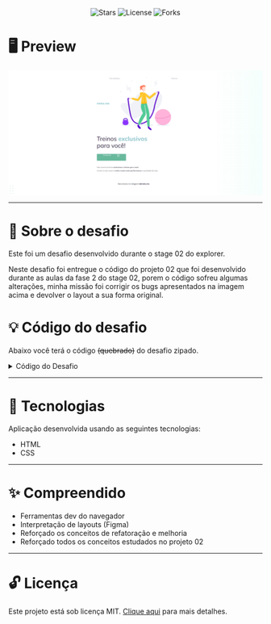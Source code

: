 <p align="center">
	<img src="https://img.shields.io/github/stars/Hallssss/Explorer?color=49AA26&labelColor=000000&style=flat-square" alt="Stars">
	<img alt="License" src="https://img.shields.io/static/v1?label=license&message=MIT&color=49AA26&labelColor=000000">
	<img alt="Forks" src="https://img.shields.io/github/forks/Hallssss/Explorer?color=49AA26&labelColor=000000&style=flat-square">
<p>

<h1>🖥️ Preview</h1>

<p>
  	<img align="center" alt="Rocketseat Explorer" src="./../../github/banner_desafio_02.png">
</p>

---

<h1>📕 Sobre o desafio</h1>
<p>
Este foi um desafio desenvolvido durante o stage 02 do explorer.

Neste desafio foi entregue o código do projeto 02 que foi desenvolvido durante as aulas da fase 2  do stage 02, porem o código sofreu algumas alterações, minha missão foi corrigir os bugs apresentados na imagem acima e devolver o layout a sua forma original.

</p>

<h1>💡 Código do desafio</h1>
<p>
Abaixo você terá o código <s>(quebrado)</s> do desafio zipado.

<details>
<summary>Código do Desafio</summary>

<p>index.html</p>

```html
<!DOCTYPE html>
<html lang="pt-br">
  <head>
    <link rel="preconnect" href="https://fonts.googleapis.com">
    <link rel="preconnect" href="https://fonts.gstatic.com" crossorigin>

    <meta charset="UTF-8" />
    <meta name="viewport" content="width=device-width, initial-scale=1.0" />
    <title>Treine me</title>

    <link href="https://fonts.googleapis.com/css2?family=Mulish:wght@400;700&family=Open+Sans:wght@400;700&display=swap" rel="stylesheet">

    <link rel="stylesheet" href="style.css">

  </head>
  <body>
    <div class="page">
      <nav>
          <a id="logo" href="#">
            <img src="images/logo.svg" alt="Treine.me" />
          </a>
          <ul>
            <li><a href="#">Home</a></li>
            <li><a href="#">Sobre</a></li>
            <img src="images/img.png" alt="Desenho de uma mulher pulando corta numa academia.">
            <li><a href="#">Treinar</a></li>
          </ul>
      </nav>
      
      <main>
          <section>
            <h1>Treinos <span>exclusivos</span> para você!</h1>
            <button>
              Comece já
              <img src="images/whats.svg" alt="Ícone do whatsapp">
                
            </button>

            <p>
              Nós criamos treinos <strong>exclusivos e únicos para você.</strong></br>
              Invista no seu corpo e <strong>tenha muito mais performance</strong> e qualidade de vida.
            </p>

          </section>

      </main>

      <footer>
          fale conosco no instagram <a href="https://instagram.com/treineme" target="_blank">@treine.me</a>
      </footer>
    </div>

    <img id="balls" src="images/balls.svg" alt="Bolinhas decorativas verdes no canto inferior direito da página.">

  </body>
</html>
```

<p>style.css</p>

```css
body {
    margin: 0;
  
    font-family: "Open Sans", sans-serif;
  
    background: linear-gradient(90deg, rgb(227, 255, 248, 0) 82.08%, rgb(227, 255, 248, 0.38) 100%);
  
    min-height: 100vh;
  }
  
  .page {
    width: 600px;
    margin: 0 auto;
    padding-top: 65px;
  }
  
  nav {
    display: flex;
    justify-content: start;
    align-items: center;
  
    margin-bottom: 15px;
  }
  
  ul {
    display: flex;
    list-style: none;
    margin: 0;
    padding: 0;
  }
  
  a {
    color: #1f1534;
    text-decoration: none;
  }
  
  ul li a {
      opacity: 0.5;
  }
  
  ul li a:hover {
    font-weight: bold;
    opacity: 1;
  }
  
  h1,
  ul {
    font-family: "Mulish", sans-serif;
  }
  
  h1 {
    font-size: 49px;
    line-height: 56px;
    color: #1f1534;
  
    font-weight: normal;
  
    width: 490px;
  }
  
  h1 span {
    color: #89c5cc;
    font-weight: bold;
  }
  
  section p {
    font-size: 14px;
    line-height: 28px;
    color: #7d7987;
  
    margin: 40px 0;
  }
  
  button {
    color: white;
    font-family: "Open Sans", sans-serif;
  
    background: #69B99D;
    border: 0;
    padding: 0 50px 30px;
  
    display: flex;
    justify-content: space-around;
    gap: 50px;
  
    border-radius: 4px;
  
    cursor: pointer;
  }
  
  button:hover {
      background: #4EA788;
  }
  
  footer {
    font-size: 14px;
    line-height: 28px;
  
    text-align: center;
  
    margin-top: 80px;
  }
  
  footer a {
    font-weight: bold;
  }
  
  #balls {
      bottom: 0;
      right: 0;
  }
```

</details>
</p>

---

<h1>🚀 Tecnologias</h1>

<p>
Aplicação desenvolvida usando as seguintes tecnologias:
</p>

<ul>
  <li>HTML</li>
  <li>CSS</li>
</ul>

---

<h1>✨ Compreendido</h1>

<ul>
  <li>Ferramentas dev do navegador</li>
  <li>Interpretação de layouts (Figma)</li>
  <li>Reforçado os conceitos de refatoração e melhoria</li>
  <li>Reforçado todos os conceitos estudados no projeto 02</li>
</ul>

---

<h1>🔓 Licença</h1>
<p>
Este projeto está sob licença MIT.  <a href="./.github/LICENSE">Clique aqui</a> para mais detalhes.
</p>
